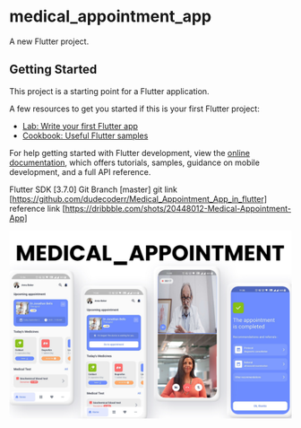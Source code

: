 # medical_appointment_app

A new Flutter project.

## Getting Started

This project is a starting point for a Flutter application.

A few resources to get you started if this is your first Flutter project:

- [Lab: Write your first Flutter app](https://docs.flutter.dev/get-started/codelab)
- [Cookbook: Useful Flutter samples](https://docs.flutter.dev/cookbook)

For help getting started with Flutter development, view the
[online documentation](https://docs.flutter.dev/), which offers tutorials,
samples, guidance on mobile development, and a full API reference.

Flutter SDK     [3.7.0]
Git Branch      [master]
git link        [https://github.com/dudecoderr/Medical_Appointment_App_in_flutter]
reference link  [https://dribbble.com/shots/20448012-Medical-Appointment-App]

<p align="center">
<img src="https://raw.githubusercontent.com/dudecoderr/Medical_Appointment_App_in_flutter/master/assets/images/Readme.jpg" width="600px">
</p>
